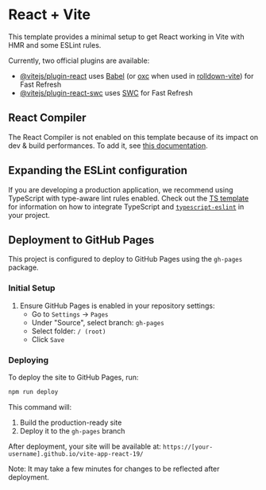 # React + Vite

This template provides a minimal setup to get React working in Vite with HMR and some ESLint rules.

Currently, two official plugins are available:

- [@vitejs/plugin-react](https://github.com/vitejs/vite-plugin-react/blob/main/packages/plugin-react) uses [Babel](https://babeljs.io/) (or [oxc](https://oxc.rs) when used in [rolldown-vite](https://vite.dev/guide/rolldown)) for Fast Refresh
- [@vitejs/plugin-react-swc](https://github.com/vitejs/vite-plugin-react/blob/main/packages/plugin-react-swc) uses [SWC](https://swc.rs/) for Fast Refresh

## React Compiler

The React Compiler is not enabled on this template because of its impact on dev & build performances. To add it, see [this documentation](https://react.dev/learn/react-compiler/installation).

## Expanding the ESLint configuration

If you are developing a production application, we recommend using TypeScript with type-aware lint rules enabled. Check out the [TS template](https://github.com/vitejs/vite/tree/main/packages/create-vite/template-react-ts) for information on how to integrate TypeScript and [`typescript-eslint`](https://typescript-eslint.io) in your project.

## Deployment to GitHub Pages

This project is configured to deploy to GitHub Pages using the `gh-pages` package.

### Initial Setup

1. Ensure GitHub Pages is enabled in your repository settings:
   - Go to `Settings` → `Pages`
   - Under "Source", select branch: `gh-pages`
   - Select folder: `/ (root)`
   - Click `Save`

### Deploying

To deploy the site to GitHub Pages, run:

```bash
npm run deploy
```

This command will:
1. Build the production-ready site
2. Deploy it to the `gh-pages` branch

After deployment, your site will be available at:
`https://[your-username].github.io/vite-app-react-19/`

Note: It may take a few minutes for changes to be reflected after deployment.
